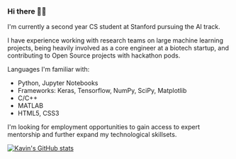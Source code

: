 ### Hi there 👋🏽

I'm currently a second year CS student at Stanford pursuing the AI track. 

I have experience working with research teams on large machine learning projects, being heavily involved as a core engineer at a biotech startup, and contributing to Open Source projects with hackathon pods. 

Languages I'm familiar with: 
 - Python, Jupyter Notebooks
  - Frameworks: Keras, Tensorflow, NumPy, SciPy, Matplotlib
 - C/C++
 - MATLAB
 - HTML5, CSS3
 
 I'm looking for employment opportunities to gain access to expert mentorship and further expand my technological skillsets. 
 
 
[![Kavin's GitHub stats](https://github-readme-stats.vercel.app/api?username=kanand77&hide=stars&count_private=true&show_icons=true&theme=dark)](https://github.com/anuraghazra/github-readme-stats)

<!-- [![Top Languages](https://github-readme-stats.vercel.app/api/top-langs/?username=kanand77&layout=compact)](https://github.com/anuraghazra/github-readme-stats)

<!--
**kanand77/kanand77** is a ✨ _special_ ✨ repository because its `README.md` (this file) appears on your GitHub profile.

Here are some ideas to get you started:

- 🔭 I’m currently working on ...
- 🌱 I’m currently learning ...
- 👯 I’m looking to collaborate on ...
- 🤔 I’m looking for help with ...
- 💬 Ask me about ...
- 📫 How to reach me: ...
- 😄 Pronouns: ...
- ⚡ Fun fact: ...
-->

